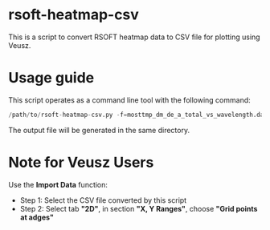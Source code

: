 # rsoft-heatmap-csv
This is a script to convert RSOFT heatmap data to CSV file for plotting using Veusz.

# Usage guide
This script operates as a command line tool with the following command:

```python
/path/to/rsoft-heatmap-csv.py -f=mosttmp_dm_de_a_total_vs_wavelength.dat
```
The output file will be generated in the same directory.

# Note for Veusz Users

Use the **Import Data** function:
* Step 1: Select the CSV file converted by this script
* Step 2: Select tab **"2D"**, in section **"X, Y Ranges"**, choose **"Grid points at adges"**